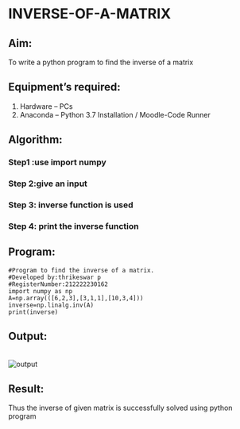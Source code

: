 # INVERSE-OF-A-MATRIX
## Aim:
To write a python program to find the inverse of a matrix
## Equipment’s required:
1. 	Hardware – PCs
2. 	Anaconda – Python 3.7 Installation / Moodle-Code Runner
## Algorithm:
### Step1 :use import numpy 
### Step 2:give an input 
### Step 3: inverse function is used 
### Step 4: print the inverse function

## Program:
```
#Program to find the inverse of a matrix.
#Developed by:thrikeswar p
#RegisterNumber:212222230162
import numpy as np
A=np.array(([6,2,3],[3,1,1],[10,3,4]))
inverse=np.linalg.inv(A)
print(inverse)
```
## Output:
<br>![output](./pe2.png)
## Result:
Thus the inverse of given matrix is successfully solved using python program

